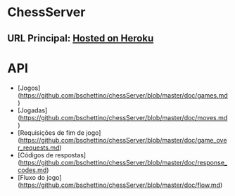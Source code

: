 ChessServer
=======
URL Principal: [Hosted on Heroku](http://secure-scrubland-6759.herokuapp.com/)
-----------

API
=======

* [Jogos] (https://github.com/bschettino/chessServer/blob/master/doc/games.md)
* [Jogadas] (https://github.com/bschettino/chessServer/blob/master/doc/moves.md)
* [Requisições de fim de jogo] (https://github.com/bschettino/chessServer/blob/master/doc/game_over_requests.md)
* [Códigos de respostas] (https://github.com/bschettino/chessServer/blob/master/doc/response_codes.md)
* [Fluxo do jogo] (https://github.com/bschettino/chessServer/blob/master/doc/flow.md)
